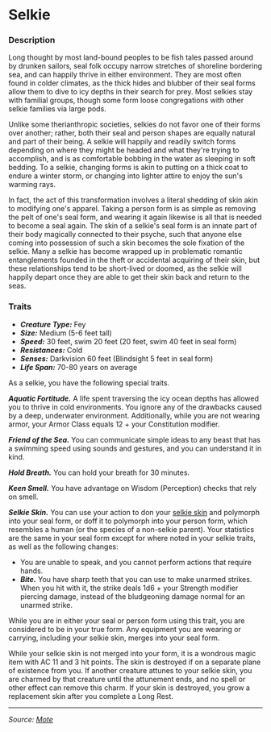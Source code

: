 # Selkie

### Description

Long thought by most land-bound peoples to be fish tales passed around by drunken sailors, seal folk occupy narrow stretches of shoreline bordering sea, and can happily thrive in either environment. They are most often found in colder climates, as the thick hides and blubber of their seal forms allow them to dive to icy depths in their search for prey. Most selkies stay with familial groups, though some form loose congregations with other selkie families via large pods.

Unlike some therianthropic societies, selkies do not favor one of their forms over another; rather, both their seal and person shapes are equally natural and part of their being. A selkie will happily and readily switch forms depending on where they might be headed and what they're trying to accomplish, and is as comfortable bobbing in the water as sleeping in soft bedding. To a selkie, changing forms is akin to putting on a thick coat to endure a winter storm, or changing into lighter attire to enjoy the sun's warming rays.

In fact, the act of this transformation involves a literal shedding of skin akin to modifying one's apparel. Taking a person form is as simple as removing the pelt of one's seal form, and wearing it again likewise is all that is needed to become a seal again. The skin of a selkie's seal form is an innate part of their body magically connected to their psyche, such that anyone else coming into possession of such a skin becomes the sole fixation of the selkie. Many a selkie has become wrapped up in problematic romantic entanglements founded in the theft or accidental acquiring of their skin, but these relationships tend to be short-lived or doomed, as the selkie will happily depart once they are able to get their skin back and return to the seas.

### Traits

- _**Creature Type:**_ Fey
- _**Size:**_ Medium (5-6 feet tall)
- _**Speed:**_ 30 feet, swim 20 feet (20 feet, swim 40 feet in seal form)
- _**Resistances:**_ Cold
- _**Senses:**_ Darkvision 60 feet (Blindsight 5 feet in seal form)
- _**Life Span:**_ 70-80 years on average

As a selkie, you have the following special traits.

_**Aquatic Fortitude.**_ A life spent traversing the icy ocean depths has allowed you to thrive in cold environments. You ignore any of the drawbacks caused by a deep, underwater environment. Additionally, while you are not wearing armor, your Armor Class equals 12 + your Constitution modifier.

_**Friend of the Sea.**_ You can communicate simple ideas to any beast that has a swimming speed using sounds and gestures, and you can understand it in kind.

_**Hold Breath.**_ You can hold your breath for 30 minutes.

_**Keen Smell.**_ You have advantage on Wisdom (Perception) checks that rely on smell.

_**Selkie Skin.**_ You can use your action to don your [selkie skin](https://github.com/mpanighetti/dnd5e-magic-items/blob/main/wondrous-items/selkie-skin.md) and polymorph into your seal form, or doff it to polymorph into your person form, which resembles a human (or the species of a non-selkie parent). Your statistics are the same in your seal form except for where noted in your selkie traits, as well as the following changes:

- You are unable to speak, and you cannot perform actions that require hands.
- _**Bite.**_ You have sharp teeth that you can use to make unarmed strikes. When you hit with it, the strike deals 1d6 + your Strength modifier piercing damage, instead of the bludgeoning damage normal for an unarmed strike.

While you are in either your seal or person form using this trait, you are considered to be in your true form. Any equipment you are wearing or carrying, including your selkie skin, merges into your seal form.

While your selkie skin is not merged into your form, it is a wondrous magic item with AC 11 and 3 hit points. The skin is destroyed if on a separate plane of existence from you. If another creature attunes to your selkie skin, you are charmed by that creature until the attunement ends, and no spell or other effect can remove this charm. If your skin is destroyed, you grow a replacement skin after you complete a Long Rest.

---

_Source: [Mote](https://github.com/mpanighetti/dnd5e-mote)_
